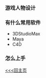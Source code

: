 ### 游戏人物设计
### 有什么常用软件
+ 3DStudioMax
+ Maya
+ C4D
### 怎么上手

[<<<回主页](https://github.com/ora-cat/UE4Handbook)